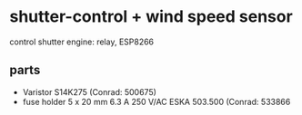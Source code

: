# shutter-control + wind speed sensor

control shutter engine: relay, ESP8266


## parts

  * Varistor S14K275 (Conrad: 500675)
  * fuse holder 5 x 20 mm 6.3 A 250 V/AC ESKA 503.500 (Conrad: 533866
